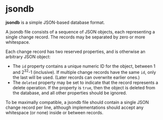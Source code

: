 # jsondb

**jsondb** is a simple JSON-based database format.

A jsondb file consists of a sequence of JSON objects, each representing a single change record. The records may be separated by zero or more whitespace.

Each change record has two reserved properties, and is otherwise an arbitrary JSON object:
* The `id` property contains a unique numeric ID for the object, between 1 and 2<sup>32</sup>-1 (inclusive). If multiple change records have the same `id`, only the last will be used. (Later records can overwrite earlier ones.)
* The `deleted` property may be set to indicate that the record represents a delete operation. If the property is `true`, then the object is deleted from the database, and all other properties should be ignored.

To be maximally compatible, a jsondb file should contain a single JSON change record per line, although implementations should accept any whitespace (or none) inside or between records.
